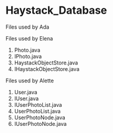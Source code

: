 # Haystack_Database


Files used by Ada



Files used by Elena 
1. Photo.java
2. IPhoto.java
3. HaystackObjectStore.java
4. IHaystackObjectStore.java


Files used by Alette
1. User.java
2. IUser.java
3. IUserPhotoList.java
4. UserPhotoList.java
5. UserPhotoNode.java
6. IUserPhotoNode.java
